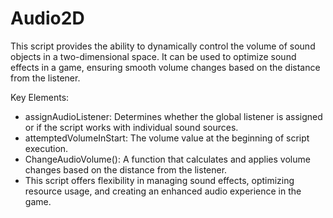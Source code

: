 # Audio2D
This script provides the ability to dynamically control the volume of sound objects in a two-dimensional space. It can be used to optimize sound effects in a game, ensuring smooth volume changes based on the distance from the listener.

Key Elements:

* assignAudioListener: Determines whether the global listener is assigned or if the script works with individual sound sources.
* attemptedVolumeInStart: The volume value at the beginning of script execution.
* ChangeAudioVolume(): A function that calculates and applies volume changes based on the distance from the listener.
* This script offers flexibility in managing sound effects, optimizing resource usage, and creating an enhanced audio experience in the game.
